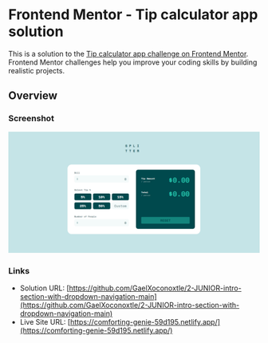 # Frontend Mentor - Tip calculator app solution

This is a solution to the [Tip calculator app challenge on Frontend Mentor](https://www.frontendmentor.io/challenges/tip-calculator-app-ugJNGbJUX). Frontend Mentor challenges help you improve your coding skills by building realistic projects.

## Overview

### Screenshot

![](./screenshot.png)

### Links

- Solution URL: [https://github.com/GaelXoconoxtle/2-JUNIOR-intro-section-with-dropdown-navigation-main](https://github.com/GaelXoconoxtle/2-JUNIOR-intro-section-with-dropdown-navigation-main)
- Live Site URL: [https://comforting-genie-59d195.netlify.app/](https://comforting-genie-59d195.netlify.app/)